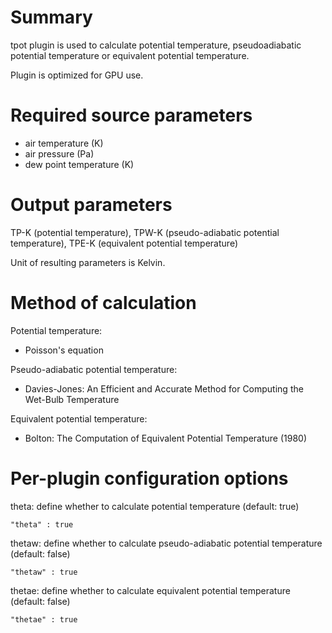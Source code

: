 # Summary

tpot plugin is used to calculate potential temperature, pseudoadiabatic potential temperature or equivalent potential temperature.

Plugin is optimized for GPU use.

# Required source parameters

* air temperature (K)
* air pressure (Pa)
* dew point temperature (K)

# Output parameters

TP-K (potential temperature), TPW-K (pseudo-adiabatic potential temperature), TPE-K (equivalent potential temperature)

Unit of resulting parameters is Kelvin.

# Method of calculation

Potential temperature: 

* Poisson's equation

Pseudo-adiabatic potential temperature: 

* Davies-Jones: An Efficient and Accurate Method for Computing the Wet-Bulb Temperature

Equivalent potential temperature:

* Bolton: The Computation of Equivalent Potential Temperature (1980)

# Per-plugin configuration options

theta: define whether to calculate potential temperature (default: true)

    "theta" : true

thetaw: define whether to calculate pseudo-adiabatic potential temperature (default: false)

    "thetaw" : true

thetae: define whether to calculate equivalent potential temperature (default: false)

    "thetae" : true